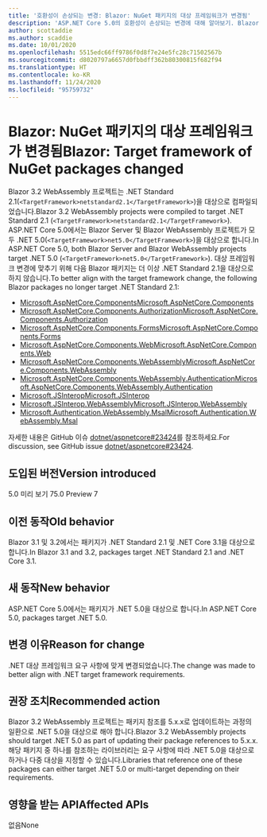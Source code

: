 ```yaml
---
title: '호환성이 손상되는 변경: Blazor: NuGet 패키지의 대상 프레임워크가 변경됨'
description: 'ASP.NET Core 5.0의 호환성이 손상되는 변경에 대해 알아보기. Blazor: NuGet 패키지의 대상 프레임워크가 변경됨'
author: scottaddie
ms.author: scaddie
ms.date: 10/01/2020
ms.openlocfilehash: 5515edc66ff9786f0d8f7e24e5fc28c71502567b
ms.sourcegitcommit: d8020797a6657d0fbbdff362b80300815f682f94
ms.translationtype: HT
ms.contentlocale: ko-KR
ms.lasthandoff: 11/24/2020
ms.locfileid: "95759732"
---
```

# <a name="blazor-target-framework-of-nuget-packages-changed"></a><span data-ttu-id="2f77f-103">Blazor: NuGet 패키지의 대상 프레임워크가 변경됨</span><span class="sxs-lookup"><span data-stu-id="2f77f-103">Blazor: Target framework of NuGet packages changed</span></span>

<span data-ttu-id="2f77f-104">Blazor 3.2 WebAssembly 프로젝트는 .NET Standard 2.1(`<TargetFramework>netstandard2.1</TargetFramework>`)을 대상으로 컴파일되었습니다.</span><span class="sxs-lookup"><span data-stu-id="2f77f-104">Blazor 3.2 WebAssembly projects were compiled to target .NET Standard 2.1 (`<TargetFramework>netstandard2.1</TargetFramework>`).</span></span> <span data-ttu-id="2f77f-105">ASP.NET Core 5.0에서는 Blazor Server 및 Blazor WebAssembly 프로젝트가 모두 .NET 5.0(`<TargetFramework>net5.0</TargetFramework>`)을 대상으로 합니다.</span><span class="sxs-lookup"><span data-stu-id="2f77f-105">In ASP.NET Core 5.0, both Blazor Server and Blazor WebAssembly projects target .NET 5.0 (`<TargetFramework>net5.0</TargetFramework>`).</span></span> <span data-ttu-id="2f77f-106">대상 프레임워크 변경에 맞추기 위해 다음 Blazor 패키지는 더 이상 .NET Standard 2.1을 대상으로 하지 않습니다.</span><span class="sxs-lookup"><span data-stu-id="2f77f-106">To better align with the target framework change, the following Blazor packages no longer target .NET Standard 2.1:</span></span>

* [<span data-ttu-id="2f77f-107">Microsoft.AspNetCore.Components</span><span class="sxs-lookup"><span data-stu-id="2f77f-107">Microsoft.AspNetCore.Components</span></span>](https://www.nuget.org/packages/Microsoft.AspNetCore.Components)
* [<span data-ttu-id="2f77f-108">Microsoft.AspNetCore.Components.Authorization</span><span class="sxs-lookup"><span data-stu-id="2f77f-108">Microsoft.AspNetCore.Components.Authorization</span></span>](https://www.nuget.org/packages/Microsoft.AspNetCore.Components.Authorization)
* [<span data-ttu-id="2f77f-109">Microsoft.AspNetCore.Components.Forms</span><span class="sxs-lookup"><span data-stu-id="2f77f-109">Microsoft.AspNetCore.Components.Forms</span></span>](https://www.nuget.org/packages/Microsoft.AspNetCore.Components.Forms)
* [<span data-ttu-id="2f77f-110">Microsoft.AspNetCore.Components.Web</span><span class="sxs-lookup"><span data-stu-id="2f77f-110">Microsoft.AspNetCore.Components.Web</span></span>](https://www.nuget.org/packages/Microsoft.AspNetCore.Components.Web)
* [<span data-ttu-id="2f77f-111">Microsoft.AspNetCore.Components.WebAssembly</span><span class="sxs-lookup"><span data-stu-id="2f77f-111">Microsoft.AspNetCore.Components.WebAssembly</span></span>](https://www.nuget.org/packages/Microsoft.AspNetCore.Components.WebAssembly)
* [<span data-ttu-id="2f77f-112">Microsoft.AspNetCore.Components.WebAssembly.Authentication</span><span class="sxs-lookup"><span data-stu-id="2f77f-112">Microsoft.AspNetCore.Components.WebAssembly.Authentication</span></span>](https://www.nuget.org/packages/Microsoft.AspNetCore.Components.WebAssembly.Authentication)
* [<span data-ttu-id="2f77f-113">Microsoft.JSInterop</span><span class="sxs-lookup"><span data-stu-id="2f77f-113">Microsoft.JSInterop</span></span>](https://www.nuget.org/packages/Microsoft.JSInterop)
* [<span data-ttu-id="2f77f-114">Microsoft.JSInterop.WebAssembly</span><span class="sxs-lookup"><span data-stu-id="2f77f-114">Microsoft.JSInterop.WebAssembly</span></span>](https://www.nuget.org/packages/Microsoft.JSInterop.WebAssembly)
* [<span data-ttu-id="2f77f-115">Microsoft.Authentication.WebAssembly.Msal</span><span class="sxs-lookup"><span data-stu-id="2f77f-115">Microsoft.Authentication.WebAssembly.Msal</span></span>](https://www.nuget.org/packages/Microsoft.Authentication.WebAssembly.Msal)

<span data-ttu-id="2f77f-116">자세한 내용은 GitHub 이슈 [dotnet/aspnetcore#23424](https://github.com/dotnet/aspnetcore/issues/23424)를 참조하세요.</span><span class="sxs-lookup"><span data-stu-id="2f77f-116">For discussion, see GitHub issue [dotnet/aspnetcore#23424](https://github.com/dotnet/aspnetcore/issues/23424).</span></span>

## <a name="version-introduced"></a><span data-ttu-id="2f77f-117">도입된 버전</span><span class="sxs-lookup"><span data-stu-id="2f77f-117">Version introduced</span></span>

<span data-ttu-id="2f77f-118">5.0 미리 보기 7</span><span class="sxs-lookup"><span data-stu-id="2f77f-118">5.0 Preview 7</span></span>

## <a name="old-behavior"></a><span data-ttu-id="2f77f-119">이전 동작</span><span class="sxs-lookup"><span data-stu-id="2f77f-119">Old behavior</span></span>

<span data-ttu-id="2f77f-120">Blazor 3.1 및 3.2에서는 패키지가 .NET Standard 2.1 및 .NET Core 3.1을 대상으로 합니다.</span><span class="sxs-lookup"><span data-stu-id="2f77f-120">In Blazor 3.1 and 3.2, packages target .NET Standard 2.1 and .NET Core 3.1.</span></span>

## <a name="new-behavior"></a><span data-ttu-id="2f77f-121">새 동작</span><span class="sxs-lookup"><span data-stu-id="2f77f-121">New behavior</span></span>

<span data-ttu-id="2f77f-122">ASP.NET Core 5.0에서는 패키지가 .NET 5.0을 대상으로 합니다.</span><span class="sxs-lookup"><span data-stu-id="2f77f-122">In ASP.NET Core 5.0, packages target .NET 5.0.</span></span>

## <a name="reason-for-change"></a><span data-ttu-id="2f77f-123">변경 이유</span><span class="sxs-lookup"><span data-stu-id="2f77f-123">Reason for change</span></span>

<span data-ttu-id="2f77f-124">.NET 대상 프레임워크 요구 사항에 맞게 변경되었습니다.</span><span class="sxs-lookup"><span data-stu-id="2f77f-124">The change was made to better align with .NET target framework requirements.</span></span>

## <a name="recommended-action"></a><span data-ttu-id="2f77f-125">권장 조치</span><span class="sxs-lookup"><span data-stu-id="2f77f-125">Recommended action</span></span>

<span data-ttu-id="2f77f-126">Blazor 3.2 WebAssembly 프로젝트는 패키지 참조를 5.x.x로 업데이트하는 과정의 일환으로 .NET 5.0을 대상으로 해야 합니다.</span><span class="sxs-lookup"><span data-stu-id="2f77f-126">Blazor 3.2 WebAssembly projects should target .NET 5.0 as part of updating their package references to 5.x.x.</span></span> <span data-ttu-id="2f77f-127">해당 패키지 중 하나를 참조하는 라이브러리는 요구 사항에 따라 .NET 5.0을 대상으로 하거나 다중 대상을 지정할 수 있습니다.</span><span class="sxs-lookup"><span data-stu-id="2f77f-127">Libraries that reference one of these packages can either target .NET 5.0 or multi-target depending on their requirements.</span></span>

## <a name="affected-apis"></a><span data-ttu-id="2f77f-128">영향을 받는 API</span><span class="sxs-lookup"><span data-stu-id="2f77f-128">Affected APIs</span></span>

<span data-ttu-id="2f77f-129">없음</span><span class="sxs-lookup"><span data-stu-id="2f77f-129">None</span></span>

<!--

### Category

ASP.NET Core

### Affected APIs

Not detectable via API analysis

-->
